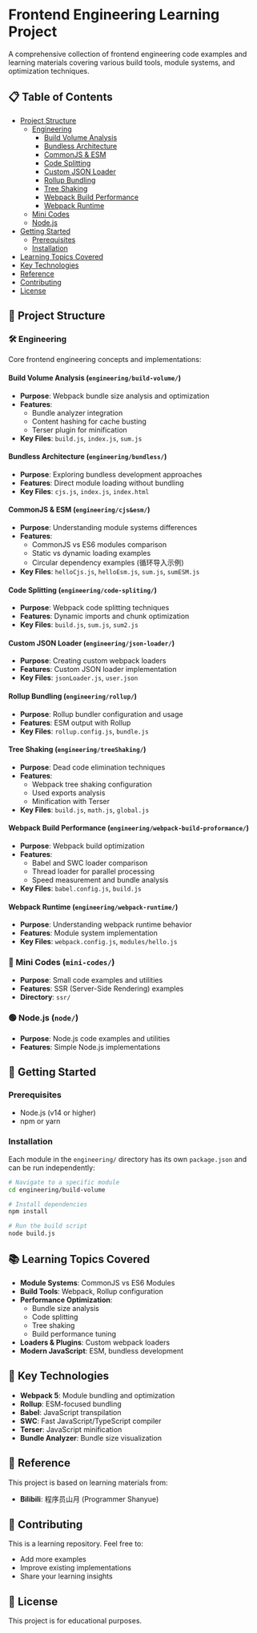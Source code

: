 # Frontend Engineering Learning Project

A comprehensive collection of frontend engineering code examples and learning materials covering various build tools, module systems, and optimization techniques.

## 📋 Table of Contents

- [Project Structure](#-project-structure)
  - [Engineering](#️-engineering)
    - [Build Volume Analysis](#build-volume-analysis-engineeringbuild-volume)
    - [Bundless Architecture](#bundless-architecture-engineeringbundless)
    - [CommonJS & ESM](#commonjs--esm-engineeringcjsesm)
    - [Code Splitting](#code-splitting-engineeringcode-spliting)
    - [Custom JSON Loader](#custom-json-loader-engineeringjson-loader)
    - [Rollup Bundling](#rollup-bundling-engineeringrollup)
    - [Tree Shaking](#tree-shaking-engineeringtreeshaking)
    - [Webpack Build Performance](#webpack-build-performance-engineeringwebpack-build-proformance)
    - [Webpack Runtime](#webpack-runtime-engineeringwebpack-runtime)
  - [Mini Codes](#-mini-codes-mini-codes)
  - [Node.js](#-nodejs-node)
- [Getting Started](#-getting-started)
  - [Prerequisites](#prerequisites)
  - [Installation](#installation)
- [Learning Topics Covered](#-learning-topics-covered)
- [Key Technologies](#-key-technologies)
- [Reference](#-reference)
- [Contributing](#-contributing)
- [License](#-license)

## 📁 Project Structure

### 🛠️ Engineering
Core frontend engineering concepts and implementations:

#### Build Volume Analysis (`engineering/build-volume/`)
- **Purpose**: Webpack bundle size analysis and optimization
- **Features**: 
  - Bundle analyzer integration
  - Content hashing for cache busting
  - Terser plugin for minification
- **Key Files**: `build.js`, `index.js`, `sum.js`

#### Bundless Architecture (`engineering/bundless/`)
- **Purpose**: Exploring bundless development approaches
- **Features**: Direct module loading without bundling
- **Key Files**: `cjs.js`, `index.js`, `index.html`

#### CommonJS & ESM (`engineering/cjs&esm/`)
- **Purpose**: Understanding module systems differences
- **Features**:
  - CommonJS vs ES6 modules comparison
  - Static vs dynamic loading examples
  - Circular dependency examples (循环导入示例)
- **Key Files**: `helloCjs.js`, `helloEsm.js`, `sum.js`, `sumESM.js`

#### Code Splitting (`engineering/code-spliting/`)
- **Purpose**: Webpack code splitting techniques
- **Features**: Dynamic imports and chunk optimization
- **Key Files**: `build.js`, `sum.js`, `sum2.js`

#### Custom JSON Loader (`engineering/json-loader/`)
- **Purpose**: Creating custom webpack loaders
- **Features**: Custom JSON loader implementation
- **Key Files**: `jsonLoader.js`, `user.json`

#### Rollup Bundling (`engineering/rollup/`)
- **Purpose**: Rollup bundler configuration and usage
- **Features**: ESM output with Rollup
- **Key Files**: `rollup.config.js`, `bundle.js`

#### Tree Shaking (`engineering/treeShaking/`)
- **Purpose**: Dead code elimination techniques
- **Features**:
  - Webpack tree shaking configuration
  - Used exports analysis
  - Minification with Terser
- **Key Files**: `build.js`, `math.js`, `global.js`

#### Webpack Build Performance (`engineering/webpack-build-proformance/`)
- **Purpose**: Webpack build optimization
- **Features**:
  - Babel and SWC loader comparison
  - Thread loader for parallel processing
  - Speed measurement and bundle analysis
- **Key Files**: `babel.config.js`, `build.js`

#### Webpack Runtime (`engineering/webpack-runtime/`)
- **Purpose**: Understanding webpack runtime behavior
- **Features**: Module system implementation
- **Key Files**: `webpack.config.js`, `modules/hello.js`

### 🎯 Mini Codes (`mini-codes/`)
- **Purpose**: Small code examples and utilities
- **Features**: SSR (Server-Side Rendering) examples
- **Directory**: `ssr/`

### 🟢 Node.js (`node/`)
- **Purpose**: Node.js code examples and utilities
- **Features**: Simple Node.js implementations

## 🚀 Getting Started

### Prerequisites
- Node.js (v14 or higher)
- npm or yarn

### Installation
Each module in the `engineering/` directory has its own `package.json` and can be run independently:

```bash
# Navigate to a specific module
cd engineering/build-volume

# Install dependencies
npm install

# Run the build script
node build.js
```

## 📚 Learning Topics Covered

- **Module Systems**: CommonJS vs ES6 Modules
- **Build Tools**: Webpack, Rollup configuration
- **Performance Optimization**: 
  - Bundle size analysis
  - Code splitting
  - Tree shaking
  - Build performance tuning
- **Loaders & Plugins**: Custom webpack loaders
- **Modern JavaScript**: ESM, bundless development

## 🔧 Key Technologies

- **Webpack 5**: Module bundling and optimization
- **Rollup**: ESM-focused bundling
- **Babel**: JavaScript transpilation
- **SWC**: Fast JavaScript/TypeScript compiler
- **Terser**: JavaScript minification
- **Bundle Analyzer**: Bundle size visualization

## 📖 Reference

This project is based on learning materials from:
- **Bilibili**: 程序员山月 (Programmer Shanyue)

## 🤝 Contributing

This is a learning repository. Feel free to:
- Add more examples
- Improve existing implementations
- Share your learning insights

## 📄 License

This project is for educational purposes.